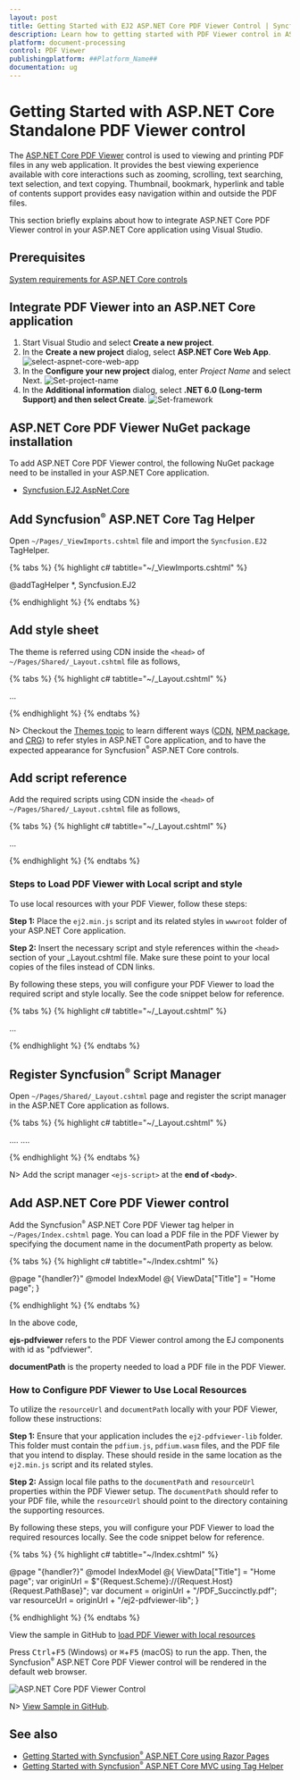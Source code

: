 ```yaml
---
layout: post
title: Getting Started with EJ2 ASP.NET Core PDF Viewer Control | Syncfusion
description: Learn how to getting started with PDF Viewer control in ASP.NET Core application. You can view and comment on PDFs in ease and also can fill forms.
platform: document-processing
control: PDF Viewer
publishingplatform: ##Platform_Name##
documentation: ug
---
```


# Getting Started with ASP.NET Core Standalone PDF Viewer control

The [ASP.NET Core PDF Viewer](https://www.syncfusion.com/pdf-viewer-sdk) control is used to viewing and printing PDF files in any web application. It provides the best viewing experience available with core interactions such as zooming, scrolling, text searching, text selection, and text copying. Thumbnail, bookmark, hyperlink and table of contents support provides easy navigation within and outside the PDF files.

This section briefly explains about how to integrate ASP.NET Core PDF Viewer control in your ASP.NET Core application using Visual Studio.

## Prerequisites

[System requirements for ASP.NET Core controls](https://help.syncfusion.com/document-processing/system-requirements)

## Integrate PDF Viewer into an ASP.NET Core application

1. Start Visual Studio and select **Create a new project**.
2. In the **Create a new project** dialog, select **ASP.NET Core Web App**.
![select-aspnet-core-web-app](Core_Images/Select-aspnet-core-project.png)
3. In the **Configure your new project** dialog, enter *Project Name* and select Next.
![Set-project-name](Core_Images/Set-project-name.png)
4. In the **Additional information** dialog, select **.NET 6.0 (Long-term Support) and then select Create**.
![Set-framework](Core_Images/additional-info.png)

## ASP.NET Core PDF Viewer NuGet package installation

To add ASP.NET Core PDF Viewer control, the following NuGet package need to be installed in your ASP.NET Core application.

* [Syncfusion.EJ2.AspNet.Core](https://www.nuget.org/packages/Syncfusion.EJ2.AspNet.Core/)

## Add Syncfusion<sup style="font-size:70%">&reg;</sup> ASP.NET Core Tag Helper

Open `~/Pages/_ViewImports.cshtml` file and import the `Syncfusion.EJ2` TagHelper.

{% tabs %}
{% highlight c# tabtitle="~/_ViewImports.cshtml" %}

@addTagHelper *, Syncfusion.EJ2

{% endhighlight %}
{% endtabs %}

## Add style sheet

The theme is referred using CDN inside the `<head>` of `~/Pages/Shared/_Layout.cshtml` file as follows,

{% tabs %}
{% highlight c# tabtitle="~/_Layout.cshtml" %}

<head>
    ...
    <!-- Syncfusion ASP.NET Core controls styles -->
    <link rel="stylesheet" href="https://cdn.syncfusion.com/ej2/{{ site.ej2version }}/fluent.css" />
</head>

{% endhighlight %}
{% endtabs %}

N> Checkout the [Themes topic](https://ej2.syncfusion.com/aspnetcore/documentation/appearance/theme) to learn different ways ([CDN](https://ej2.syncfusion.com/aspnetcore/documentation/common/adding-script-references#cdn-reference), [NPM package](https://ej2.syncfusion.com/aspnetcore/documentation/common/adding-script-references#node-package-manager-npm), and [CRG](https://ej2.syncfusion.com/aspnetcore/documentation/common/custom-resource-generator)) to refer styles in ASP.NET Core application, and to have the expected appearance for Syncfusion<sup style="font-size:70%">&reg;</sup> ASP.NET Core controls.

## Add script reference

Add the required scripts using CDN inside the `<head>` of `~/Pages/Shared/_Layout.cshtml` file as follows,

{% tabs %}
{% highlight c# tabtitle="~/_Layout.cshtml" %}

<head>
    ...
    <!-- Syncfusion ASP.NET Core controls scripts -->
    <script src="https://cdn.syncfusion.com/ej2/{{ site.ej2version }}/dist/ej2.min.js"></script>
</head>

{% endhighlight %}
{% endtabs %}

### Steps to Load PDF Viewer with Local script and style

To use local resources with your PDF Viewer, follow these steps:

**Step 1:** Place the `ej2.min.js` script and its related styles in `wwwroot` folder of your ASP.NET Core application.

**Step 2:** Insert the necessary script and style references within the `<head>` section of your _Layout.cshtml file. Make sure these point to your local copies of the files instead of CDN links.

By following these steps, you will configure your PDF Viewer to load the required script and style locally. See the code snippet below for reference.

{% tabs %}
{% highlight c# tabtitle="~/_Layout.cshtml" %}

<head>
    ...
    <!-- Syncfusion ASP.NET Core controls styles -->
    <link rel="stylesheet" href="~/material.min.css" />
    <!-- Syncfusion ASP.NET Core controls scripts -->
    <script src="~/ej2.min.js"></script>
</head>

{% endhighlight %}
{% endtabs %}

## Register Syncfusion<sup style="font-size:70%">&reg;</sup> Script Manager

Open `~/Pages/Shared/_Layout.cshtml` page and register the script manager in the ASP.NET Core application as follows.

{% tabs %}
{% highlight c# tabtitle="~/_Layout.cshtml" %}

<body>
    ....
    ....
    <!-- Syncfusion ASP.NET Core Script Manager -->
    <ejs-scripts></ejs-scripts>
</body>

{% endhighlight %}
{% endtabs %}

N> Add the script manager `<ejs-script>` at the **end of `<body>`**.

## Add ASP.NET Core PDF Viewer control

Add the Syncfusion<sup style="font-size:70%">&reg;</sup> ASP.NET Core PDF Viewer tag helper in `~/Pages/Index.cshtml` page. You can load a PDF file in the PDF Viewer by specifying the document name in the documentPath property as below.

{% tabs %}
{% highlight c# tabtitle="~/Index.cshtml" %}

@page "{handler?}"
@model IndexModel
@{
    ViewData["Title"] = "Home page";
}

<div class="text-center">
    <ejs-pdfviewer id="pdfviewer" style="height:600px" documentPath="https://cdn.syncfusion.com/content/pdf/pdf-succinctly.pdf">
    </ejs-pdfviewer>
</div>

{% endhighlight %}
{% endtabs %}

In the above code,

**ejs-pdfviewer** refers to the PDF Viewer control among the EJ components with id as "pdfviewer".

**documentPath** is the property needed to load a PDF file in the PDF Viewer.

### How to Configure PDF Viewer to Use Local Resources

To utilize the `resourceUrl` and `documentPath` locally with your PDF Viewer, follow these instructions:

**Step 1:** Ensure that your application includes the `ej2-pdfviewer-lib` folder. This folder must contain the `pdfium.js`, `pdfium.wasm` files, and the PDF file that you intend to display. These should reside in the same location as the `ej2.min.js` script and its related styles.

**Step 2:** Assign local file paths to the `documentPath` and `resourceUrl` properties within the PDF Viewer setup. The `documentPath` should refer to your PDF file, while the `resourceUrl` should point to the directory containing the supporting resources.

By following these steps, you will configure your PDF Viewer to load the required resources locally. See the code snippet below for reference.

{% tabs %}
{% highlight c# tabtitle="~/Index.cshtml" %}

@page "{handler?}"
@model IndexModel
@{
    ViewData["Title"] = "Home page";
    var originUrl = $"{Request.Scheme}://{Request.Host}{Request.PathBase}";
    var document = originUrl + "/PDF_Succinctly.pdf";
    var resourceUrl = originUrl + "/ej2-pdfviewer-lib";
}

<div>
    <ejs-pdfviewer id="pdfviewer" style="height:600px" documentPath=@document resourceUrl=@resourceUrl>
    </ejs-pdfviewer>
</div>

{% endhighlight %}
{% endtabs %}

View the sample in GitHub to [load PDF Viewer with local resources](https://github.com/SyncfusionExamples/asp-core-pdf-viewer-examples/tree/master/How%20to/Refer%20resource%20url%20locally)

Press <kbd>Ctrl</kbd>+<kbd>F5</kbd> (Windows) or <kbd>⌘</kbd>+<kbd>F5</kbd> (macOS) to run the app. Then, the Syncfusion<sup style="font-size:70%">&reg;</sup> ASP.NET Core PDF Viewer control will be rendered in the default web browser.

![ASP.NET Core PDF Viewer Control](Core_Images/pdfviewer-control.png)

N> [View Sample in GitHub](https://github.com/SyncfusionExamples/ASP-NET-Core-Getting-Started-Examples/tree/main/PDFViewer/ASP.NET%20Core%20Tag%20Helper%20Examples%20-%20Standalone%20PDF%20Viewer).

## See also

* [Getting Started with Syncfusion<sup style="font-size:70%">&reg;</sup> ASP.NET Core using Razor Pages](https://help.syncfusion.com/document-processing/pdf/pdf-viewer/asp-net-core/getting-started/razor-pages/)
* [Getting Started with Syncfusion<sup style="font-size:70%">&reg;</sup> ASP.NET Core MVC using Tag Helper](https://help.syncfusion.com/document-processing/pdf/pdf-viewer/asp-net-core/getting-started/aspnet-core-mvc-taghelper)